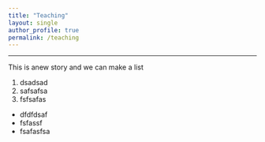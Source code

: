 ```yaml
---
title: "Teaching"
layout: single 
author_profile: true
permalink: /teaching
---
```

---
This is anew story and we can make a list
1. dsadsad
2. safsafsa
3. fsfsafas

* dfdfdsaf
* fsfassf
* fsafasfsa

